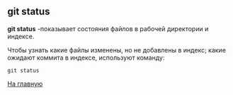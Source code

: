 ## git status
**git status** -показывает состояния файлов в рабочей директории и индексе.

Чтобы узнать какие файлы изменены, но не добавлены в индекс; какие ожидают коммита в индексе, используют команду:

```bash=
git status
```



[На главную](readme.md)